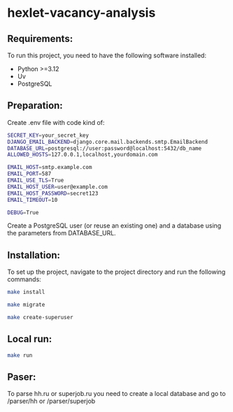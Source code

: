 # hexlet-vacancy-analysis



## Requirements:

To run this project, you need to have the following software installed:
- Python >=3.12
- Uv
- PostgreSQL

## Preparation:

Create .env file with code kind of:
```bash
SECRET_KEY=your_secret_key
DJANGO_EMAIL_BACKEND=django.core.mail.backends.smtp.EmailBackend
DATABASE_URL=postgresql://user:password@localhost:5432/db_name
ALLOWED_HOSTS=127.0.0.1,localhost,yourdomain.com

EMAIL_HOST=smtp.example.com
EMAIL_PORT=587
EMAIL_USE_TLS=True
EMAIL_HOST_USER=user@example.com
EMAIL_HOST_PASSWORD=secret123
EMAIL_TIMEOUT=10

DEBUG=True
```

Create a PostgreSQL user (or reuse an existing one) and a database using the parameters from DATABASE_URL.

## Installation:

To set up the project, navigate to the project directory and run the following commands:
```bash
make install
```
```bash
make migrate
```
```bash
make create-superuser
```

## Local run:

```bash
make run
```

## Paser:
To parse hh.ru or superjob.ru you need to create a local database and go to /parser/hh 
or /parser/superjob
